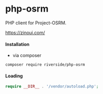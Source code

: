 # php-osrm
 PHP client for Project-OSRM.

https://zinoui.com/
#### Installation
- via composer
```
composer require riverside/php-osrm
```

#### Loading
```php
require __DIR__ . '/vendor/autoload.php';
```